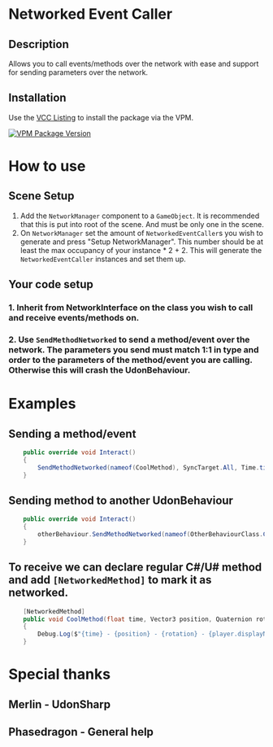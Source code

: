 # Networked Event Caller

## Description
Allows you to call events/methods over the network with ease and support for sending parameters over the network.

## Installation
Use the [VCC Listing](https://miner28.github.io/NetworkedEventCaller/) to install the package via the VPM.

[![VPM Package Version](https://img.shields.io/vpm/v/com.miner28.networked-event-caller?repository_url=https%3A%2F%2Fminer28.github.io%2FNetworkedEventCaller%2Findex.json)](https://miner28.github.io/NetworkedEventCaller)

# How to use
## Scene Setup
1. Add the `NetworkManager` component to a `GameObject`. It is recommended that this is put into root of the scene. And must be only one in the scene.
2. On `NetworkManager` set the amount of `NetworkedEventCaller`s you wish to generate and press "Setup NetworkManager". This number should be at least the max occupancy of your instance * 2 + 2. This will generate the `NetworkedEventCaller` instances and set them up.
## Your code setup
### 1. Inherit from NetworkInterface on the class you wish to call and receive events/methods on.
### 2. Use `SendMethodNetworked` to send a method/event over the network. The parameters you send must match 1:1 in type and order to the parameters of the method/event you are calling. Otherwise this will crash the UdonBehaviour.

# Examples
## Sending a method/event
```csharp
    public override void Interact()
    {
        SendMethodNetworked(nameof(CoolMethod), SyncTarget.All, Time.time, new DataToken(transform.position), new DataToken(transform.rotation), new DataToken(Networking.LocalPlayer));
    }
```
## Sending method to another UdonBehaviour
```csharp
    public override void Interact()
    {
        otherBehaviour.SendMethodNetworked(nameof(OtherBehaviourClass.CoolMethod), SyncTarget.All, Time.time, new DataToken(transform.position), new DataToken(transform.rotation), new DataToken(Networking.LocalPlayer));
    }
```

## To receive we can declare regular C#/U# method and add `[NetworkedMethod]` to mark it as networked.
```csharp
    [NetworkedMethod]
    public void CoolMethod(float time, Vector3 position, Quaternion rotation, VRCPlayerApi player)
    {
        Debug.Log($"{time} - {position} - {rotation} - {player.displayName}");
    }
```


# Special thanks
## Merlin - UdonSharp
## Phasedragon - General help

